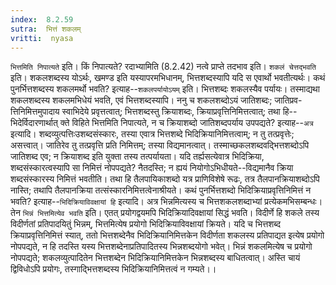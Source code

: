 ```yaml
---
index:  8.2.59
sutra:  भित्तं शकलम्
vritti:  nyasa
---
```


`भित्तमिति निपात्यते` इति। किं निपात्यते? रदाभ्यामिति (8.2.42) नत्वे प्राप्ते तदभाव इति। `शकलं चेत्तद्भवति` इति। शकलशब्दस्य योऽर्थः, खमण्ड इति यस्यापरमभिधानम्, भित्तशब्दस्यापि यदि स एवार्थो भवतीत्यर्थः। कथं पुनर्भित्तशब्दस्य शकलमर्थो भवति? इत्याह--`शकलपर्यायोऽयम्` इति। भित्तशब्दः शकलस्यैव पर्यायः। तस्माद्यथा शकलशब्दस्य शकलमभिधेयं भवति, एवं भित्तशब्दस्यापि।
ननु च शकलशब्दोऽयं जातिशब्दः; जातिप्रव-त्तिनिमित्तमुपादाय स्वाभिदेये प्रवृत्तत्वात्; भित्तशब्दस्तु क्रियाशब्दः, क्रियाप्रवृत्तिनिमित्तत्वात्; तथा हि--भिदेर्विदारणार्थात् क्ते विहिते भित्तमिति निपात्यते, न च क्रियाशब्दो जातिशब्दपर्याय उपपद्यते? इत्याह--`अत्र` इत्यादि। शब्दव्युत्पत्तिःउशब्दसंस्कारः, तस्या एवात्र भित्तशब्दे भिदिक्रियानिमित्तत्वाम्; न तु तत्प्रवृत्तेः; असत्त्वात्। जातिरेव तु तत्प्रवृत्ति प्रति निमित्तम्; तस्या विद्यमानत्वात्। तस्माच्छकलशब्दवद्भित्तशब्दोऽपि जातिशब्द एव; न क्रियाशब्द इति युक्ता तस्य तत्पर्यायता। यदि तर्ह्यसत्येवात्र भिदिक्रिया, शब्दसंस्कारत्वस्यापि सा निमित्तं नोपपद्यते? नैतदस्ति; न ह्ययं नियोगोऽभिधीयते--विद्यमानैव क्रिया शब्दसंस्कारस्य निमित्तं भवतीति। तथा हि तैलपायिकाशब्दो यत्र प्राणिविशेषे रूढः, तत्र तैलपानक्रियाशब्दोऽपि नास्ति; तथापि तैलपानक्रिया तत्संस्कारनिमित्तत्वेनाश्रीयते। कथं पुनर्भित्तशब्दो भिदिक्रियाप्रवृत्तिनिमित्तं न भवति? इत्याह--`भिदिक्रियाविवक्षायां हि` इत्यादि। अत्र भिन्नमित्यस्य च भित्तशकलशब्दाभ्यां प्रत्येकमभिसम्बन्धः। तेन `भिन्नं भित्तमित्येव भवति` इति। एतत् प्रयोगद्वयमपि भिदिक्रियादिवक्षायां सिद्धं भवति। विदीर्णे हि शकले तस्य विदीर्णतां प्रतिपादयितुं भिन्नम्, भित्तमित्येष प्रयोगो भिदिक्रियाविवक्षायां क्रियते। यदि च भित्तशब्द क्रियाप्रवृत्तिनिमित्तं स्यात्, ततो भित्तशब्देनैव भिदिक्रियानिमित्तकेन विदीर्णता शकलस्य प्रतिपाद्यत इत्येष प्रयोगो नोपपद्यते, न हि तदस्ति यस्य भित्तशब्देनाप्रतिपादितस्य भिन्नशब्दयोगो भवेत्। भिन्नं शकलमित्येष च प्रयोगो नोपपद्यते; शकलव्युत्पादितेन भित्तशब्देन भिदिक्रियानिमित्तकेन भिन्नशब्दस्य बाधितत्वात्। अस्ति चायं द्विविधोऽपि प्रयोगः, तस्गाद्भित्तशब्दस्य भिदिक्रियानिमित्तत्वं न गम्यते।।

